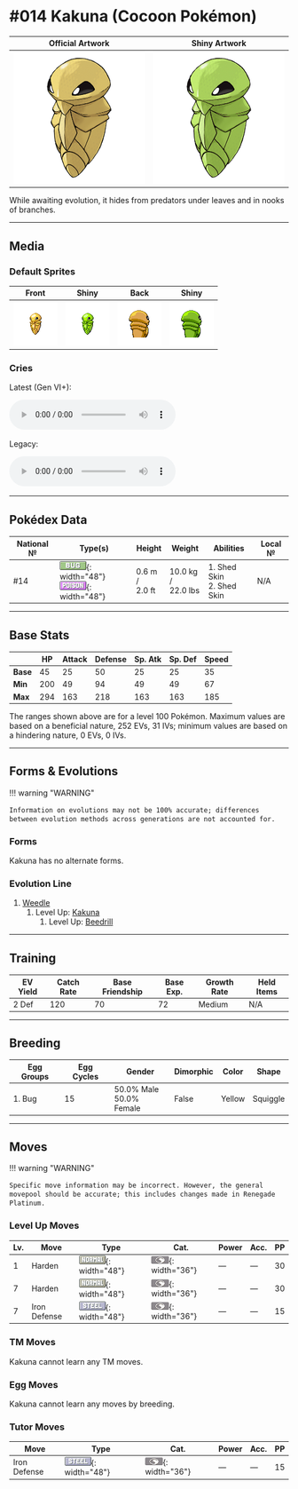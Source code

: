 # #014 Kakuna (Cocoon Pokémon)

| Official Artwork | Shiny Artwork |
|------------------|---------------|
| ![Official Artwork](../assets/sprites/kakuna/official.png "Kakuna") | ![Shiny Artwork](../assets/sprites/kakuna/official_shiny.png "Kakuna") |

While awaiting evolution, it hides from predators under leaves and in nooks of branches.

---

## Media

### Default Sprites

| Front | Shiny | Back | Shiny |
|-------|-------|------|-------|
| ![Kakuna](../assets/sprites/kakuna/front.gif "Kakuna: While awaiting evolution, it hides from predators under leaves and in nooks of branches.") | ![Kakuna](../assets/sprites/kakuna/front_shiny.png "Kakuna: While awaiting evolution, it hides from predators under leaves and in nooks of branches.") | ![Kakuna](../assets/sprites/kakuna/back.png "Kakuna: While awaiting evolution, it hides from predators under leaves and in nooks of branches.") | ![Kakuna](../assets/sprites/kakuna/back_shiny.png "Kakuna: While awaiting evolution, it hides from predators under leaves and in nooks of branches.") |

### Cries

Latest (Gen VI+):

<audio controls>
<source src='../../assets/cries/kakuna/latest.ogg' type='audio/ogg'>
  Your browser does not support the audio element.
</audio>

Legacy:

<audio controls>
<source src='../../assets/cries/kakuna/legacy.ogg' type='audio/ogg'>
  Your browser does not support the audio element.
</audio>

---

## Pokédex Data

| National № | Type(s) | Height | Weight | Abilities | Local № |
|------------|---------|--------|--------|-----------|---------|
| #14 | ![bug](../assets/types/bug.png "Bug"){: width="48"}<br>![poison](../assets/types/poison.png "Poison"){: width="48"} | 0.6 m /<br>2.0 ft | 10.0 kg /<br>22.0 lbs | 1. <span class="tooltip" title="The Pokémon may heal its own status problems.">Shed Skin</span><br>2. <span class="tooltip" title="The Pokémon may heal its own status problems.">Shed Skin</span> | N/A |

---

## Base Stats
|   | HP | Attack | Defense | Sp. Atk | Sp. Def | Speed |
|---|----|--------|---------|---------|---------|-------|
| **Base** | 45 | 25 | 50 | 25 | 25 | 35 |
| **Min** | 200 | 49 | 94 | 49 | 49 | 67 |
| **Max** | 294 | 163 | 218 | 163 | 163 | 185 |

The ranges shown above are for a level 100 Pokémon. Maximum values are based on a beneficial nature, 252 EVs, 31 IVs; minimum values are based on a hindering nature, 0 EVs, 0 IVs.

---

## Forms & Evolutions

!!! warning "WARNING"

    Information on evolutions may not be 100% accurate; differences between evolution methods across generations are not accounted for.

### Forms

Kakuna has no alternate forms.

### Evolution Line

1. [Weedle](weedle.md/)
    1. Level Up: [Kakuna](kakuna.md/)
        1. Level Up: [Beedrill](beedrill.md/)





---

## Training

| EV Yield | Catch Rate | Base Friendship | Base Exp. | Growth Rate | Held Items |
|----------|------------|-----------------|-----------|-------------|------------|
| 2 Def | 120 | 70 | 72 | Medium | N/A |

---

## Breeding

| Egg Groups | Egg Cycles | Gender | Dimorphic | Color | Shape |
|------------|------------|--------|-----------|-------|-------|
| 1. Bug | 15 | 50.0% Male<br>50.0% Female | False | Yellow | Squiggle |

---

## Moves

!!! warning "WARNING"

    Specific move information may be incorrect. However, the general movepool should be accurate; this includes changes made in Renegade Platinum.

### Level Up Moves

| Lv. | Move | Type | Cat. | Power | Acc. | PP |
| --- | --- | --- | --- | --- | --- | --- |
| 1 | <span class="tooltip" title="The user stiffens all the muscles in its body to raise its Defense stat. ">Harden</span> | ![normal](../assets/types/normal.png "Normal"){: width="48"} | ![status](../assets/move_category/status.png "Status"){: width="36"} | — | — | 30 |
| 7 | <span class="tooltip" title="The user stiffens all the muscles in its body to raise its Defense stat. ">Harden</span> | ![normal](../assets/types/normal.png "Normal"){: width="48"} | ![status](../assets/move_category/status.png "Status"){: width="36"} | — | — | 30 |
| 7 | <span class="tooltip" title="The user hardens its body’s surface like iron, sharply raising its Defense stat.">Iron Defense</span> | ![steel](../assets/types/steel.png "Steel"){: width="48"} | ![status](../assets/move_category/status.png "Status"){: width="36"} | — | — | 15 |

### TM Moves

Kakuna cannot learn any TM moves.
### Egg Moves

Kakuna cannot learn any moves by breeding.
### Tutor Moves

| Move | Type | Cat. | Power | Acc. | PP |
| --- | --- | --- | --- | --- | --- |
| <span class="tooltip" title="The user hardens its body’s surface like iron, sharply raising its Defense stat.">Iron Defense</span> | ![steel](../assets/types/steel.png "Steel"){: width="48"} | ![status](../assets/move_category/status.png "Status"){: width="36"} | — | — | 15 |


